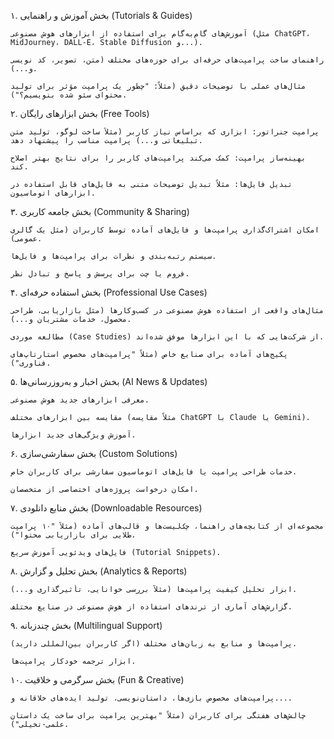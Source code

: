 ۱. بخش آموزش و راهنمایی (Tutorials & Guides)

    آموزش‌های گام‌به‌گام برای استفاده از ابزارهای هوش مصنوعی (مثل ChatGPT، MidJourney، DALL-E، Stable Diffusion و...).

    راهنمای ساخت پرامپت‌های حرفه‌ای برای حوزه‌های مختلف (متن، تصویر، کد نویسی و...).

    مثال‌های عملی با توضیحات دقیق (مثلاً: "چطور یک پرامپت مؤثر برای تولید محتوای سئو شده بنویسیم؟").

۲. بخش ابزارهای رایگان (Free Tools)

    پرامپت جنراتور: ابزاری که براساس نیاز کاربر (مثلاً ساخت لوگو، تولید متن تبلیغاتی و...) پرامپت مناسب را پیشنهاد دهد.

    بهینه‌ساز پرامپت: کمک می‌کند پرامپت‌های کاربر را برای نتایج بهتر اصلاح کند.

    تبدیل فایل‌ها: مثلاً تبدیل توضیحات متنی به فایل‌های قابل استفاده در ابزارهای اتوماسیون.

۳. بخش جامعه کاربری (Community & Sharing)

    امکان اشتراک‌گذاری پرامپت‌ها و فایل‌های آماده توسط کاربران (مثل یک گالری عمومی).

    سیستم رتبه‌بندی و نظرات برای پرامپت‌ها و فایل‌ها.

    فروم یا چت برای پرسش و پاسخ و تبادل نظر.

۴. بخش استفاده حرفه‌ای (Professional Use Cases)

    مثال‌های واقعی از استفاده هوش مصنوعی در کسب‌وکارها (مثل بازاریابی، طراحی محصول، خدمات مشتریان و...).

    مطالعه موردی (Case Studies) از شرکت‌هایی که با این ابزارها موفق شده‌اند.

    پکیج‌های آماده برای صنایع خاص (مثلاً "پرامپت‌های مخصوص استارتاپ‌های فناوری").

۵. بخش اخبار و به‌روزرسانی‌ها (AI News & Updates)

    معرفی ابزارهای جدید هوش مصنوعی.

    مقایسه بین ابزارهای مختلف (مثلاً مقایسه ChatGPT با Claude یا Gemini).

    آموزش ویژگی‌های جدید ابزارها.

۶. بخش سفارشی‌سازی (Custom Solutions)

    خدمات طراحی پرامپت یا فایل‌های اتوماسیون سفارشی برای کاربران خاص.

    امکان درخواست پروژه‌های اختصاصی از متخصصان.

۷. بخش منابع دانلودی (Downloadable Resources)

    مجموعه‌ای از کتابچه‌های راهنما، چک‌لیست‌ها و قالب‌های آماده (مثلاً "۱۰ پرامپت طلایی برای بازاریابی محتوا").

    فایل‌های ویدئویی آموزش سریع (Tutorial Snippets).

۸. بخش تحلیل و گزارش (Analytics & Reports)

    ابزار تحلیل کیفیت پرامپت‌ها (مثلاً بررسی خوانایی، تأثیرگذاری و...).

    گزارش‌های آماری از ترندهای استفاده از هوش مصنوعی در صنایع مختلف.

۹. بخش چندزبانه (Multilingual Support)

    پرامپت‌ها و منابع به زبان‌های مختلف (اگر کاربران بین‌المللی دارید).

    ابزار ترجمه خودکار پرامپت‌ها.

۱۰. بخش سرگرمی و خلاقیت (Fun & Creative)

    پرامپت‌های مخصوص بازی‌ها، داستان‌نویسی، تولید ایده‌های خلاقانه و....

    چالش‌های هفتگی برای کاربران (مثلاً "بهترین پرامپت برای ساخت یک داستان علمی-تخیلی").
